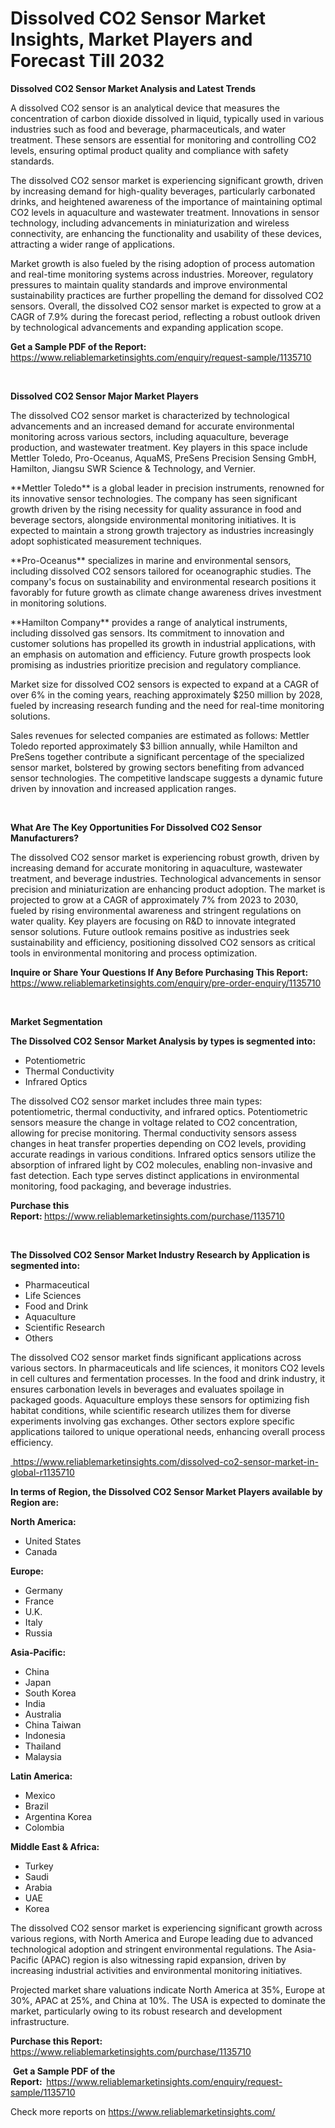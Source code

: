 <p><h1>Dissolved CO2 Sensor Market Insights, Market Players and Forecast Till 2032</h1></p><p><strong>Dissolved CO2 Sensor Market Analysis and Latest Trends</strong></p>
<p><p>A dissolved CO2 sensor is an analytical device that measures the concentration of carbon dioxide dissolved in liquid, typically used in various industries such as food and beverage, pharmaceuticals, and water treatment. These sensors are essential for monitoring and controlling CO2 levels, ensuring optimal product quality and compliance with safety standards.</p><p>The dissolved CO2 sensor market is experiencing significant growth, driven by increasing demand for high-quality beverages, particularly carbonated drinks, and heightened awareness of the importance of maintaining optimal CO2 levels in aquaculture and wastewater treatment. Innovations in sensor technology, including advancements in miniaturization and wireless connectivity, are enhancing the functionality and usability of these devices, attracting a wider range of applications.</p><p>Market growth is also fueled by the rising adoption of process automation and real-time monitoring systems across industries. Moreover, regulatory pressures to maintain quality standards and improve environmental sustainability practices are further propelling the demand for dissolved CO2 sensors. Overall, the dissolved CO2 sensor market is expected to grow at a CAGR of 7.9% during the forecast period, reflecting a robust outlook driven by technological advancements and expanding application scope.</p></p>
<p><strong>Get a Sample PDF of the Report:&nbsp;</strong> <a href="https://www.reliablemarketinsights.com/enquiry/request-sample/1135710?utm_campaign=3204&utm_medium=2&utm_source=Github&utm_content=ia&utm_term=06042025&utm_id=dissolved-co2-sensor">https://www.reliablemarketinsights.com/enquiry/request-sample/1135710</a></p>
<p>&nbsp;</p>
<p><strong>Dissolved CO2 Sensor Major Market Players</strong></p>
<p><p>The dissolved CO2 sensor market is characterized by technological advancements and an increased demand for accurate environmental monitoring across various sectors, including aquaculture, beverage production, and wastewater treatment. Key players in this space include Mettler Toledo, Pro-Oceanus, AquaMS, PreSens Precision Sensing GmbH, Hamilton, Jiangsu SWR Science & Technology, and Vernier.</p><p>**Mettler Toledo** is a global leader in precision instruments, renowned for its innovative sensor technologies. The company has seen significant growth driven by the rising necessity for quality assurance in food and beverage sectors, alongside environmental monitoring initiatives. It is expected to maintain a strong growth trajectory as industries increasingly adopt sophisticated measurement techniques.</p><p>**Pro-Oceanus** specializes in marine and environmental sensors, including dissolved CO2 sensors tailored for oceanographic studies. The company's focus on sustainability and environmental research positions it favorably for future growth as climate change awareness drives investment in monitoring solutions. </p><p>**Hamilton Company** provides a range of analytical instruments, including dissolved gas sensors. Its commitment to innovation and customer solutions has propelled its growth in industrial applications, with an emphasis on automation and efficiency. Future growth prospects look promising as industries prioritize precision and regulatory compliance.</p><p>Market size for dissolved CO2 sensors is expected to expand at a CAGR of over 6% in the coming years, reaching approximately $250 million by 2028, fueled by increasing research funding and the need for real-time monitoring solutions.</p><p>Sales revenues for selected companies are estimated as follows: Mettler Toledo reported approximately $3 billion annually, while Hamilton and PreSens together contribute a significant percentage of the specialized sensor market, bolstered by growing sectors benefiting from advanced sensor technologies. The competitive landscape suggests a dynamic future driven by innovation and increased application ranges.</p></p>
<p>&nbsp;</p>
<p><strong>What Are The Key Opportunities For Dissolved CO2 Sensor Manufacturers?</strong></p>
<p><p>The dissolved CO2 sensor market is experiencing robust growth, driven by increasing demand for accurate monitoring in aquaculture, wastewater treatment, and beverage industries. Technological advancements in sensor precision and miniaturization are enhancing product adoption. The market is projected to grow at a CAGR of approximately 7% from 2023 to 2030, fueled by rising environmental awareness and stringent regulations on water quality. Key players are focusing on R&D to innovate integrated sensor solutions. Future outlook remains positive as industries seek sustainability and efficiency, positioning dissolved CO2 sensors as critical tools in environmental monitoring and process optimization.</p></p>
<p><strong>Inquire or Share Your Questions If Any Before Purchasing This Report:</strong> <a href="https://www.reliablemarketinsights.com/enquiry/pre-order-enquiry/1135710?utm_campaign=3204&utm_medium=2&utm_source=Github&utm_content=ia&utm_term=06042025&utm_id=dissolved-co2-sensor">https://www.reliablemarketinsights.com/enquiry/pre-order-enquiry/1135710</a></p>
<p>&nbsp;</p>
<p><strong>Market Segmentation</strong></p>
<p><strong>The Dissolved CO2 Sensor Market Analysis by types is segmented into:</strong></p>
<p><ul><li>Potentiometric</li><li>Thermal Conductivity</li><li>Infrared Optics</li></ul></p>
<p><p>The dissolved CO2 sensor market includes three main types: potentiometric, thermal conductivity, and infrared optics. Potentiometric sensors measure the change in voltage related to CO2 concentration, allowing for precise monitoring. Thermal conductivity sensors assess changes in heat transfer properties depending on CO2 levels, providing accurate readings in various conditions. Infrared optics sensors utilize the absorption of infrared light by CO2 molecules, enabling non-invasive and fast detection. Each type serves distinct applications in environmental monitoring, food packaging, and beverage industries.</p></p>
<p><strong>Purchase this Report:&nbsp;</strong><a href="https://www.reliablemarketinsights.com/purchase/1135710?utm_campaign=3204&utm_medium=2&utm_source=Github&utm_content=ia&utm_term=06042025&utm_id=dissolved-co2-sensor">https://www.reliablemarketinsights.com/purchase/1135710</a></p>
<p>&nbsp;</p>
<p><strong>The Dissolved CO2 Sensor Market Industry Research by Application is segmented into:</strong></p>
<p><ul><li>Pharmaceutical</li><li>Life Sciences</li><li>Food and Drink</li><li>Aquaculture</li><li>Scientific Research</li><li>Others</li></ul></p>
<p><p>The dissolved CO2 sensor market finds significant applications across various sectors. In pharmaceuticals and life sciences, it monitors CO2 levels in cell cultures and fermentation processes. In the food and drink industry, it ensures carbonation levels in beverages and evaluates spoilage in packaged goods. Aquaculture employs these sensors for optimizing fish habitat conditions, while scientific research utilizes them for diverse experiments involving gas exchanges. Other sectors explore specific applications tailored to unique operational needs, enhancing overall process efficiency.</p></p>
<p><a href="https://www.reliablemarketinsights.com/dissolved-co2-sensor-market-in-global-r1135710?utm_campaign=3204&utm_medium=2&utm_source=Github&utm_content=ia&utm_term=06042025&utm_id=dissolved-co2-sensor">&nbsp;https://www.reliablemarketinsights.com/dissolved-co2-sensor-market-in-global-r1135710</a></p>
<p><strong>In terms of Region, the Dissolved CO2 Sensor Market Players available by Region are:</strong></p>
<p>
    <p> <strong> North America: </strong>
        <ul>
            <li>United States</li>
            <li>Canada</li>
        </ul>
        </p> 
    <p> <strong> Europe: </strong>
        <ul>
            <li>Germany</li>
            <li>France</li>
            <li>U.K.</li>
            <li>Italy</li>
            <li>Russia</li>
        </ul>
        </p> 
    <p> <strong> Asia-Pacific: </strong>
        <ul>
            <li>China</li>
            <li>Japan</li>
            <li>South Korea</li>
            <li>India</li>
            <li>Australia</li>
            <li>China Taiwan</li>
            <li>Indonesia</li>
            <li>Thailand</li>
            <li>Malaysia</li>
        </ul>
        </p> 
    <p> <strong> Latin America: </strong>
        <ul>
            <li>Mexico</li>
            <li>Brazil</li>
            <li>Argentina Korea</li>
            <li>Colombia</li>
        </ul>
        </p> 
    <p> <strong> Middle East & Africa: </strong>
        <ul>
            <li>Turkey</li>
            <li>Saudi</li>
            <li>Arabia</li>
            <li>UAE</li>
            <li>Korea</li>
        </ul>
    </p>
    </p>
<p><p>The dissolved CO2 sensor market is experiencing significant growth across various regions, with North America and Europe leading due to advanced technological adoption and stringent environmental regulations. The Asia-Pacific (APAC) region is also witnessing rapid expansion, driven by increasing industrial activities and environmental monitoring initiatives. </p><p>Projected market share valuations indicate North America at 35%, Europe at 30%, APAC at 25%, and China at 10%. The USA is expected to dominate the market, particularly owing to its robust research and development infrastructure.</p></p>
<p><strong>Purchase this Report: </strong><a href="https://www.reliablemarketinsights.com/purchase/1135710?utm_campaign=3204&utm_medium=2&utm_source=Github&utm_content=ia&utm_term=06042025&utm_id=dissolved-co2-sensor">https://www.reliablemarketinsights.com/purchase/1135710</a></p>
<p>&nbsp;<strong>Get a Sample PDF of the Report:&nbsp;&nbsp;</strong><a href="https://www.reliablemarketinsights.com/enquiry/request-sample/1135710?utm_campaign=3204&utm_medium=2&utm_source=Github&utm_content=ia&utm_term=06042025&utm_id=dissolved-co2-sensor">https://www.reliablemarketinsights.com/enquiry/request-sample/1135710</a></p>
<p><strong></strong></p>
<p>Check more reports on <a href="https://www.reliablemarketinsights.com/?utm_campaign=3204&utm_medium=2&utm_source=Github&utm_content=ia&utm_term=06042025&utm_id=dissolved-co2-sensor">https://www.reliablemarketinsights.com/</a></p>
